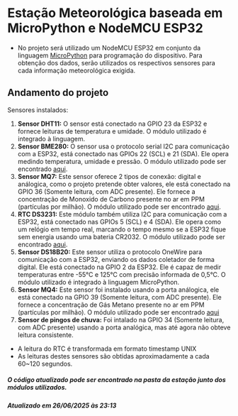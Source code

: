 # Estação Meteorológica baseada em MicroPython e NodeMCU ESP32

- No projeto será utilizado um NodeMCU ESP32 em conjunto da linguagem [MicroPython](http://micropython.org/) para programação do dispositivo. Para obtenção dos dados, serão utilizados os respectivos sensores para cada informação meteorológica exigida.

## Andamento do projeto

Sensores instalados:

1. **Sensor DHT11:** O sensor está conectado na GPIO 23 da ESP32 e fornece leituras de temperatura e umidade. O módulo utilizado é integrado à linguagem.
1. **Sensor BME280:** O sensor usa o protocolo serial I2C para comunicação com a ESP32, está conectado nas GPIOs 22 (SCL) e 21 (SDA). Ele opera medindo temperatura, umidade e pressão. O módulo utilizado pode ser encontrado [aqui](https://github.com/kevbu/micropython-bme280/tree/master).
1. **Sensor MQ7:** Este sensor oferece 2 tipos de conexão: digital e análogica, como o projeto pretende obter valores, ele está conectado na GPIO 36 (Somente leitura, com ADC presente). Ele fornece a concentração de Monoxido de Carbono presente no ar em PPM (partículas por milhão). O módulo utilizado pode ser encontrado [aqui](https://github.com/kartun83/micropython-MQ/tree/master).
1. **RTC DS3231:** Este módulo também utiliza I2C para comunicação com a ESP32, está conectado nas GPIOs 5 (SCL) e 4 (SDA). Ele opera como um relógio em tempo real, marcando o tempo mesmo se a ESP32 fique sem energia usando uma bateria CR2032. O módulo utilizado pode ser encontrado [aqui](https://github.com/pangopi/micropython-DS3231-AT24C32).
1. **Sensor DS18B20:** Este sensor utiliza o protocolo OneWire para comunicação com a ESP32, enviando os dados coletador de forma digital. Ele está conectado na GPIO 2 da ESP32. Ele é capaz de medir temperaturas entre -55°C e 125°C com precisão informada de 0,5°C. O módulo utilizado é integrado à linguagem MicroPython.
1. **Sensor MQ4:** Este sensor foi instalado usando a porta análogica, ele está conectado na GPIO 39 (Somente leitura, com ADC presente). Ele fornece a concentração de Gás Metano presente no ar em PPM (partículas por milhão). O módulo utilizado pode ser encontrado [aqui](https://github.com/kartun83/micropython-MQ/tree/master)
1. **Sensor de pingos de chuva:** Foi intalado na GPIO 34 (Somente leitura, com ADC presente) usando a porta analógica, mas até agora não obteve leitura consistente.

- A leitura do RTC é transformada em formato timestamp UNIX
- As leituras destes sensores são obtidas aproximadamente a cada 60~120 segundos.

##### O código atualizado pode ser encontrado na pasta da estação junto dos módulos utilizados.
##### Atualizado em 26/06/2025 às 23:13
